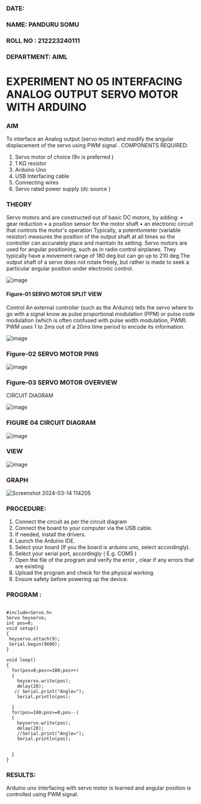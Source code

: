 ###  DATE: 

###  NAME:  PANDURU SOMU
###  ROLL NO : 212223240111
###  DEPARTMENT: AIML


# EXPERIMENT NO 05 INTERFACING ANALOG OUTPUT SERVO MOTOR WITH ARDUINO

### AIM
To interface an Analog output (servo motor) and modify the angular displacement of the servo using PWM signal .
COMPONENTS REQUIRED:
1.	Servo motor of choice (9v is preferred )
2.	1 KΩ resistor 
3.	Arduino Uno 
4.	USB Interfacing cable 
5.	Connecting wires 
6.	Servo rated power supply (dc source )


### THEORY
Servo motors and are constructed out of basic DC motors, by adding:
•	 gear reduction
•	 a position sensor for the motor shaft
•	 an electronic circuit that controls the motor's operation
Typically, a potentiometer (variable resistor) measures the position of the output shaft at all times so the controller can accurately place and maintain its setting.
Servo motors are used for angular positioning, such as in radio control airplanes.  They typically have a movement range of 180 deg but can go up to 210 deg.The output shaft of a servo does not rotate freely, but rather is made to seek a particular angular position under electronic control. 


![image](https://user-images.githubusercontent.com/36288975/163544439-1f477927-fcd4-42f0-9ce4-c863fdbf1210.png)



#### Figure-01 SERVO MOTOR SPLIT VIEW 
Control 
An external controller (such as the Arduino) tells the servo where to go with a signal know as pulse proportional modulation (PPM) or pulse code modulation (which is often confused with pulse width modulation, PWM). PWM uses 1 to 2ms out of a 20ms time period to encode its information.
 
 
 ![image](https://user-images.githubusercontent.com/36288975/163544482-3027136f-7135-4f3d-a23f-8dc2fe04194d.png)

### Figure-02 SERVO MOTOR PINS

 ![image](https://user-images.githubusercontent.com/36288975/163544513-ca497421-e6ba-4f91-871f-5cfba77f22a8.png)


### Figure-03 SERVO MOTOR OVERVIEW 


 


 





CIRCUIT DIAGRAM
 
 
 ![image](https://user-images.githubusercontent.com/36288975/163544618-6eb8a7b5-7f1a-428a-8d9f-fd899b145efb.png)

### FIGURE 04 CIRCUIT DIAGRAM
![image](https://github.com/somu0831/EXPERIMENT-NO--05-INTERFACING-ANALOG-OUTPUT-SERVO-MOTOR-WITH-ARDUINO-/assets/162110820/92846f17-d926-444b-a2af-7b53d6c31f3a)
### VIEW
![image](https://github.com/somu0831/EXPERIMENT-NO--05-INTERFACING-ANALOG-OUTPUT-SERVO-MOTOR-WITH-ARDUINO-/assets/162110820/6e0c0f81-d8dc-4265-96ca-eb974e2d4eef)
### GRAPH
![Screenshot 2024-03-14 114205](https://github.com/somu0831/EXPERIMENT-NO--05-INTERFACING-ANALOG-OUTPUT-SERVO-MOTOR-WITH-ARDUINO-/assets/162110820/0d5c4e31-90c2-4503-ad04-d59a51414158)


### PROCEDURE:
1.	Connect the circuit as per the circuit diagram 
2.	Connect the board to your computer via the USB cable.
3.	If needed, install the drivers.
4.	Launch the Arduino IDE.
5.	Select your board (If you the board is arduino uno, select accordingly).
6.	Select your serial port, accordingly ( E.g. COM5 )
7.	Open the file of the program  and verify the error , clear if any errors that are existing 
8.	Upload the program and check for the physical working. 
9.	Ensure safety before powering up the device.


### PROGRAM :
 ~~~

#include<Servo.h>
Servo heyservo;
int pos=0;
void setup()
{
  heyservo.attach(9);
  Serial.begin(9600);
}

void loop()
{
   for(pos=0;pos<=180;pos++)
   {
     heyservo.write(pos);
     delay(20);
    // Serial.print("Angle=");
     Serial.println(pos);
     
   }
   for(pos=180;pos>=0;pos--)
   {
     heyservo.write(pos);
     delay(20);
     //Serial.print("Angle=");
     Serial.println(pos);

     
   }
}
~~~









### RESULTS: 
Arduino uno interfacing with servo motor is learned and angular position is controlled using PWM signal.
